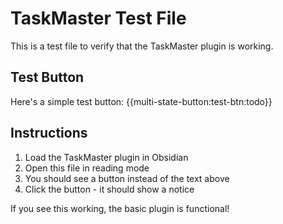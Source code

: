 # TaskMaster Test File

This is a test file to verify that the TaskMaster plugin is working.

## Test Button

Here's a simple test button: {{multi-state-button:test-btn:todo}}

## Instructions

1. Load the TaskMaster plugin in Obsidian
2. Open this file in reading mode
3. You should see a button instead of the text above
4. Click the button - it should show a notice

If you see this working, the basic plugin is functional!
